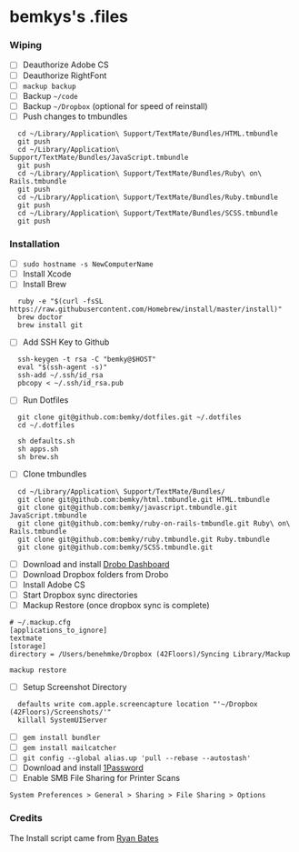 bemkys's .files
=================
### Wiping
- [ ] Deauthorize Adobe CS
- [ ] Deauthorize RightFont
- [ ] `mackup backup`
- [ ] Backup `~/code`
- [ ] Backup `~/Dropbox` (optional for speed of reinstall)
- [ ] Push changes to tmbundles
```shell
  cd ~/Library/Application\ Support/TextMate/Bundles/HTML.tmbundle
  git push
  cd ~/Library/Application\ Support/TextMate/Bundles/JavaScript.tmbundle
  git push
  cd ~/Library/Application\ Support/TextMate/Bundles/Ruby\ on\ Rails.tmbundle
  git push
  cd ~/Library/Application\ Support/TextMate/Bundles/Ruby.tmbundle
  git push
  cd ~/Library/Application\ Support/TextMate/Bundles/SCSS.tmbundle
  git push
```


### Installation
- [ ] `sudo hostname -s NewComputerName`
- [ ] Install Xcode
- [ ] Install Brew
```shell
  ruby -e "$(curl -fsSL https://raw.githubusercontent.com/Homebrew/install/master/install)"
  brew doctor
  brew install git
```
- [ ] Add SSH Key to Github
```shell
  ssh-keygen -t rsa -C "bemky@$HOST"
  eval "$(ssh-agent -s)"
  ssh-add ~/.ssh/id_rsa
  pbcopy < ~/.ssh/id_rsa.pub
```
- [ ] Run Dotfiles
```shell
  git clone git@github.com:bemky/dotfiles.git ~/.dotfiles
  cd ~/.dotfiles
  
  sh defaults.sh
  sh apps.sh
  sh brew.sh
```
- [ ] Clone tmbundles
```shell
  cd ~/Library/Application\ Support/TextMate/Bundles/
  git clone git@github.com:bemky/html.tmbundle.git HTML.tmbundle
  git clone git@github.com:bemky/javascript.tmbundle.git JavaScript.tmbundle
  git clone git@github.com:bemky/ruby-on-rails-tmbundle.git Ruby\ on\ Rails.tmbundle
  git clone git@github.com:bemky/ruby.tmbundle.git Ruby.tmbundle
  git clone git@github.com:bemky/SCSS.tmbundle.git
```
- [ ] Download and install [Drobo Dashboard](https://www.drobo.com/docs/start-5d/)
- [ ] Download Dropbox folders from Drobo
- [ ] Install Adobe CS
- [ ] Start Dropbox sync directories
- [ ] Mackup Restore (once dropbox sync is complete)
```shell
# ~/.mackup.cfg
[applications_to_ignore]
textmate
[storage]
directory = /Users/benehmke/Dropbox (42Floors)/Syncing Library/Mackup
```
```shell
mackup restore
```
- [ ] Setup Screenshot Directory
```shell
  defaults write com.apple.screencapture location "'~/Dropbox (42Floors)/Screenshots/'"
  killall SystemUIServer
```
- [ ] `gem install bundler`
- [ ] `gem install mailcatcher`
- [ ] `git config --global alias.up 'pull --rebase --autostash'`
- [ ] Download and install [1Password](https://1password.com/downloads/mac/)
- [ ] Enable SMB File Sharing for Printer Scans
```
System Preferences > General > Sharing > File Sharing > Options
```

### Credits

The Install script came from [Ryan Bates](http://github.com/ryanb/dotfiles)
